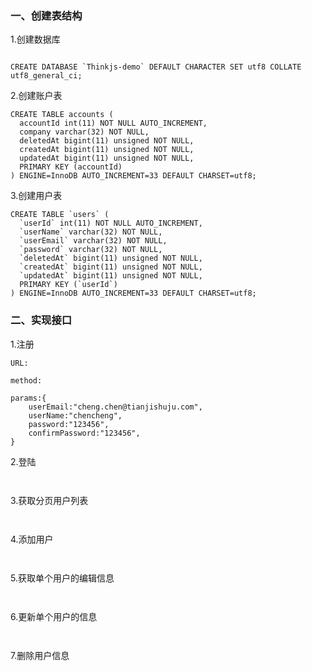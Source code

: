 ### 一、创建表结构
1.创建数据库
```

CREATE DATABASE `Thinkjs-demo` DEFAULT CHARACTER SET utf8 COLLATE utf8_general_ci;

```

2.创建账户表
```
CREATE TABLE accounts (
  accountId int(11) NOT NULL AUTO_INCREMENT,
  company varchar(32) NOT NULL,
  deletedAt bigint(11) unsigned NOT NULL,
  createdAt bigint(11) unsigned NOT NULL,
  updatedAt bigint(11) unsigned NOT NULL,
  PRIMARY KEY (accountId)
) ENGINE=InnoDB AUTO_INCREMENT=33 DEFAULT CHARSET=utf8;

```


3.创建用户表
```
CREATE TABLE `users` (
  `userId` int(11) NOT NULL AUTO_INCREMENT,
  `userName` varchar(32) NOT NULL,
  `userEmail` varchar(32) NOT NULL,
  `password` varchar(32) NOT NULL,
  `deletedAt` bigint(11) unsigned NOT NULL,
  `createdAt` bigint(11) unsigned NOT NULL,
  `updatedAt` bigint(11) unsigned NOT NULL,
  PRIMARY KEY (`userId`)
) ENGINE=InnoDB AUTO_INCREMENT=33 DEFAULT CHARSET=utf8;

```


### 二、实现接口
1.注册
```
URL:

method:

params:{
    userEmail:"cheng.chen@tianjishuju.com",
    userName:"chencheng",
    password:"123456",
    confirmPassword:"123456",
}
```

2.登陆
```


```

3.获取分页用户列表
```


```

4.添加用户
```


```

5.获取单个用户的编辑信息
```


```

6.更新单个用户的信息
```


```

7.删除用户信息
```


```